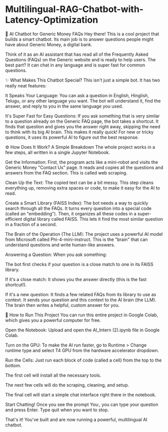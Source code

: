 # Multilingual-RAG-Chatbot-with-Latency-Optimization
🤖 AI Chatbot for Generic Money FAQs
Hey there! This is a cool project that builds a smart chatbot. Its main job is to answer questions people might have about Generic Money, a digital bank.

Think of it as an AI assistant that has read all of the Frequently Asked Questions (FAQs) on the Generic website and is ready to help users. The best part? It can chat in any language and is super fast for common questions.

✨ What Makes This Chatbot Special?
This isn't just a simple bot. It has two really neat features:

It Speaks Your Language: You can ask a question in English, Hinglish, Telugu, or any other language you want. The bot will understand it, find the answer, and reply to you in the same language you used.

It's Super Fast for Easy Questions: If you ask something that is very similar to a question already on the Generic FAQ page, the bot takes a shortcut. It finds that question and gives you the answer right away, skipping the need to think with its big AI brain. This makes it really quick! For new or tricky questions, it uses its powerful AI to figure out the best response.

⚙️ How Does It Work? A Simple Breakdown
The whole project works in a few steps, all written in a single Jupyter Notebook.

Get the Information: First, the program acts like a mini-robot and visits the Generic Money "Contact Us" page. It reads and copies all the questions and answers from the FAQ section. This is called web scraping.

Clean Up the Text: The copied text can be a bit messy. This step cleans everything up, removing extra spaces or code, to make it easy for the AI to read.

Create a Smart Library (FAISS Index): The bot needs a way to quickly search through all the FAQs. It turns every question into a special code (called an "embedding"). Then, it organizes all these codes in a super-efficient digital library called FAISS. This lets it find the most similar question in a fraction of a second.

The Brain of the Operation (The LLM): The project uses a powerful AI model from Microsoft called Phi-4-mini-instruct. This is the "brain" that can understand questions and write human-like answers.

Answering a Question: When you ask something:

The bot first checks if your question is a close match to one in its FAISS library.

If it's a close match: It shows you the answer directly (this is the fast shortcut!).

If it's a new question: It finds a few related FAQs from its library to use as context. It sends your question and this context to the AI brain (the LLM). The brain then writes a helpful, custom answer for you.

🚀 How to Run This Project
You can run this entire project in Google Colab, which gives you a powerful computer for free.

Open the Notebook: Upload and open the AI_Intern (2).ipynb file in Google Colab.

Turn on the GPU: To make the AI run faster, go to Runtime > Change runtime type and select T4 GPU from the hardware accelerator dropdown.

Run the Cells: Just run each block of code (called a cell) from the top to the bottom.

The first cell will install all the necessary tools.

The next few cells will do the scraping, cleaning, and setup.

The final cell will start a simple chat interface right there in the notebook.

Start Chatting! Once you see the prompt You:, you can type your question and press Enter. Type quit when you want to stop.

That's it! You've built and are now running a powerful, multilingual AI chatbot. 
